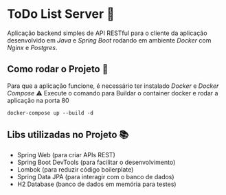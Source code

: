 # ToDo List Server 🍃
Aplicação backend simples de API RESTful para o cliente da aplicação desenvolvido em *Java* e *Spring Boot* rodando em ambiente *Docker* com *Nginx* e *Postgres*.

## Como rodar o Projeto 🚀
Para que a aplicação funcione, é necessário ter instalado _Docker_ e _Docker Compose_ ⚠️
Execute o comando para Buildar o container docker e rodar a aplicação na porta 80
```
docker-compose up --build -d
```

## Libs utilizadas no Projeto 📚
- Spring Web (para criar APIs REST)
- Spring Boot DevTools (para facilitar o desenvolvimento)
- Lombok (para reduzir código boilerplate)
- Spring Data JPA (para interagir com o banco de dados)
- H2 Database (banco de dados em memória para testes)